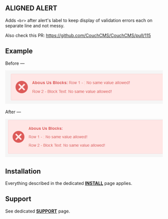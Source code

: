 ## ALIGNED ALERT

Adds `<br>` after alert's label to keep display of validation errors each on separate line and not messy.

Also check this PR: https://github.com/CouchCMS/CouchCMS/pull/115

## Example

Before &mdash;

![before](img/example-before.png)

After &mdash;

![after](img/example-after.png)

## Installation

Everything described in the dedicated [**INSTALL**](/INSTALL.md) page applies.

## Support

See dedicated [**SUPPORT**](/SUPPORT.md) page.

